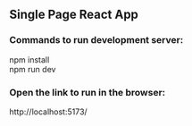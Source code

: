 ## Single Page React App

### Commands to run development server:

npm install\
npm run dev

### Open the link to run in the browser:

http://localhost:5173/

